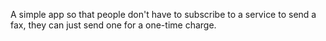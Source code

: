 A simple app so that people don't have to subscribe to a service to send a fax,
they can just send one for a one-time charge.